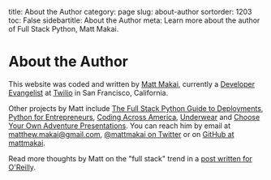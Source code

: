 title: About the Author
category: page
slug: about-author
sortorder: 1203
toc: False
sidebartitle: About the Author
meta: Learn more about the author of Full Stack Python, Matt Makai.


# About the Author
This website was coded and written by
[Matt Makai](http://www.mattmakai.com/), currently a 
[Developer Evangelist](https://www.twilio.com/blog/2014/02/introducing-developer-evangelist-matt-makai.html)
at [Twilio](https://www.twilio.com/) in San Francisco, California.

Other projects by Matt include 
[The Full Stack Python Guide to Deployments](http://www.deploypython.com/), 
[Python for Entrepreneurs](https://training.talkpython.fm/courses/explore_entrepreneurs/python-for-entrepreneurs-build-and-launch-your-online-business),
[Coding Across America](http://www.codingacrossamerica.com/), 
[Underwear](https://github.com/mattmakai/underwear) and
[Choose Your Own Adventure Presentations](https://github.com/mattmakai/choose-your-own-adventure-presentations). You can reach him by 
email at matthew.makai@gmail.com,
[@mattmakai on Twitter](https://twitter.com/mattmakai)
or on [GitHub at mattmakai](https://github.com/mattmakai).

Read more thoughts by Matt on the "full stack" trend in a 
[post written for O'Reilly](http://radar.oreilly.com/2014/05/driving-demand-for-full-stack-developers.html).

